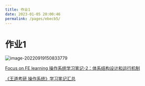 ```yaml
---
title: 作业1
date: 2023-01-05 20:00:46
permalink: /pages/ebecb5/
---
```

# 作业1

![image-20220919150833779](https://static.pil0txia.com/picgo/image-20220919150833779.png)

[Focus on FE learning 操作系统学习笔记-2：体系结构设计和运行机制](https://chorer.github.io/2020/03/17/OS-%E6%93%8D%E4%BD%9C%E7%B3%BB%E7%BB%9F%E5%AD%A6%E4%B9%A0%E7%AC%94%E8%AE%B0-2%EF%BC%9A%E4%BD%93%E7%B3%BB%E7%BB%93%E6%9E%84%E8%AE%BE%E8%AE%A1%E5%92%8C%E8%BF%90%E8%A1%8C%E6%9C%BA%E5%88%B6/)

[《王道考研 操作系统》学习笔记汇总](https://quemingfei.com/archives/wang-dao-kao-yan-cao-zuo-xi-tong-xue-xi-bi-ji-hui-zong)


